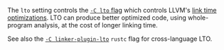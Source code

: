The `lto` setting controls the [`-C lto` flag](https://doc.rust-lang.org/rustc/codegen-options/index.html#lto) which controls LLVM's [link time optimizations](https://llvm.org/docs/LinkTimeOptimization.html). LTO can produce better optimized code, using
whole-program analysis, at the cost of longer linking time.
                    
See also the [`-C linker-plugin-lto`](https://doc.rust-lang.org/rustc/codegen-options/index.html#linker-plugin-lto) `rustc` flag for cross-language LTO.